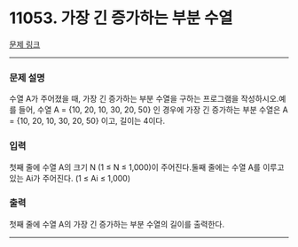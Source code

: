 # 11053. 가장 긴 증가하는 부분 수열 

[문제 링크](https://www.acmicpc.net/problem/11053) 

---
### 문제 설명

 수열 A가 주어졌을 때, 가장 긴 증가하는 부분 수열을 구하는 프로그램을 작성하시오.예를 들어, 수열 A = {10, 20, 10, 30, 20, 50} 인 경우에 가장 긴 증가하는 부분 수열은 A = {10, 20, 10, 30, 20, 50} 이고, 길이는 4이다.

### 입력 

 첫째 줄에 수열 A의 크기 N (1 ≤ N ≤ 1,000)이 주어진다.둘째 줄에는 수열 A를 이루고 있는 Ai가 주어진다. (1 ≤ Ai ≤ 1,000)

### 출력 

 첫째 줄에 수열 A의 가장 긴 증가하는 부분 수열의 길이를 출력한다.

---
